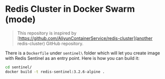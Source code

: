 # Redis Cluster in Docker Swarm (mode)

> This repository is inspired by
  [https://github.com/AliyunContainerService/redis-cluster](another
  redis-cluster) GitHub repository.

There is a `Dockerfile` under `sentinel\` folder which will let you
create image with Redis Sentinel as an entry point. Here is how you
can build it:

```bash
cd sentinel/
docker build -t redis-sentinel:3.2.6-alpine .
```